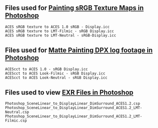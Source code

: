 

## Files used for [Painting sRGB Texture Maps in Photoshop](https://sharktacos.github.io/OpenColorIO-configs/docs/Photoshop.html#painting-srgb-texture-maps)
````
ACES sRGB texture to ACES 1.0 sRGB - Display.icc
ACES sRGB texture to LMT-Filmic - sRGB Display.icc
ACES sRGB texture to LMT-Neutral - sRGB-Display.icc
````
## Files used for [Matte Painting DPX log footage in Photoshop](https://sharktacos.github.io/OpenColorIO-configs/docs/Photoshop.html#matte-painting-dpx-log-footage)
````
ACEScct to ACES 1.0 - sRGB Display.icc
ACEScct to ACES Look-Filmic - sRGB Display.icc
ACEScct to ACES Look-Neutral - sRGB Display.icc
````
## Files used to view [EXR Files in Photoshop](https://sharktacos.github.io/OpenColorIO-configs/docs/Photoshop.html#exr-files-in-photoshop)
````
Photoshop_SceneLinear_to_DisplayLinear_DimSurround_ACES1.2.csp
Photoshop_SceneLinear_to_DisplayLinear_DimSurround_ACES1.2_LMT-Neutral.csp
Photoshop_SceneLinear_to_DisplayLinear_DimSurround_ACES1.2_LMT-Filmic.csp
````
